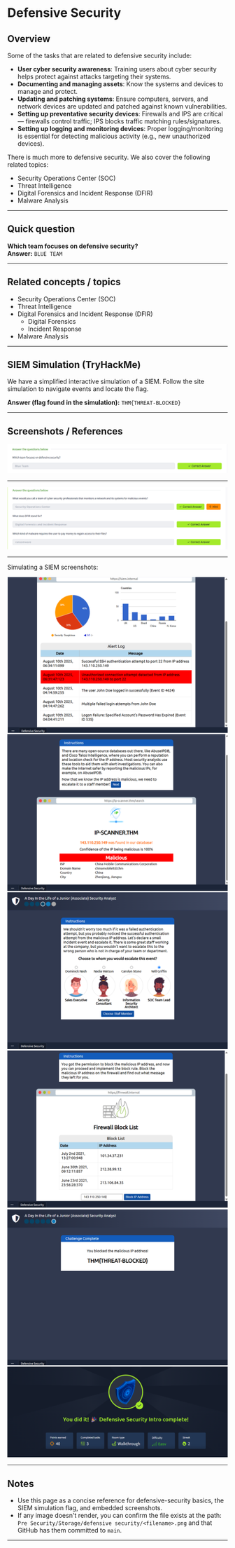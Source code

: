 # Defensive Security

## Overview
Some of the tasks that are related to defensive security include:

- **User cyber security awareness**: Training users about cyber security helps protect against attacks targeting their systems.  
- **Documenting and managing assets**: Know the systems and devices to manage and protect.  
- **Updating and patching systems**: Ensure computers, servers, and network devices are updated and patched against known vulnerabilities.  
- **Setting up preventative security devices**: Firewalls and IPS are critical — firewalls control traffic; IPS blocks traffic matching rules/signatures.  
- **Setting up logging and monitoring devices**: Proper logging/monitoring is essential for detecting malicious activity (e.g., new unauthorized devices).

There is much more to defensive security. We also cover the following related topics:
- Security Operations Center (SOC)  
- Threat Intelligence  
- Digital Forensics and Incident Response (DFIR)  
- Malware Analysis

---

## Quick question
**Which team focuses on defensive security?**  
**Answer:** `BLUE TEAM`

---

## Related concepts / topics
- Security Operations Center (SOC)  
- Threat Intelligence  
- Digital Forensics and Incident Response (DFIR)  
  - Digital Forensics  
  - Incident Response  
- Malware Analysis

---

## SIEM Simulation (TryHackMe)
We have a simplified interactive simulation of a SIEM. Follow the site simulation to navigate events and locate the flag.

**Answer (flag found in the simulation):** `THM{THREAT-BLOCKED}`

---

## Screenshots / References

![screenshot1](https://raw.githubusercontent.com/nihanth6721/TryHackme_blogs/main/Pre%20Security/Storage/defensive%20security/Screenshot%202025-10-07%20193339.png)

---

![screenshot2](https://raw.githubusercontent.com/nihanth6721/TryHackme_blogs/main/Pre%20Security/Storage/defensive%20security/Screenshot%202025-10-07%20193330.png)

---

Simulating a SIEM screenshots:

![siem1](https://raw.githubusercontent.com/nihanth6721/TryHackme_blogs/main/Pre%20Security/Storage/defensive%20security/Screenshot%202025-10-07%20193839.png)  
![siem2](https://raw.githubusercontent.com/nihanth6721/TryHackme_blogs/main/Pre%20Security/Storage/defensive%20security/Screenshot%202025-10-07%20193908.png)  
![siem3](https://raw.githubusercontent.com/nihanth6721/TryHackme_blogs/main/Pre%20Security/Storage/defensive%20security/Screenshot%202025-10-07%20193935.png)  
![siem4](https://raw.githubusercontent.com/nihanth6721/TryHackme_blogs/main/Pre%20Security/Storage/defensive%20security/Screenshot%202025-10-07%20194000.png)  
![siem5](https://raw.githubusercontent.com/nihanth6721/TryHackme_blogs/main/Pre%20Security/Storage/defensive%20security/Screenshot%202025-10-07%20194009.png)  
![siem6](https://raw.githubusercontent.com/nihanth6721/TryHackme_blogs/main/Pre%20Security/Storage/defensive%20security/Screenshot%202025-10-07%20194053.png)

---

## Notes
- Use this page as a concise reference for defensive-security basics, the SIEM simulation flag, and embedded screenshots.  
- If any image doesn't render, you can confirm the file exists at the path:  
  `Pre Security/Storage/defensive security/<filename>.png` and that GitHub has them committed to `main`.

---
